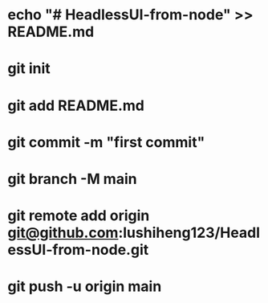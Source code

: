 # echo "# HeadlessUI-from-node" >> README.md

# git init

# git add README.md

# git commit -m "first commit"

# git branch -M main

# git remote add origin git@github.com:lushiheng123/HeadlessUI-from-node.git

# git push -u origin main
